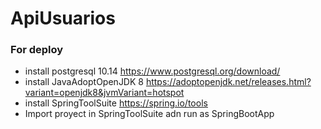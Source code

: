 # ApiUsuarios
### For deploy

* install postgresql 10.14 https://www.postgresql.org/download/ 
* install JavaAdoptOpenJDK 8 https://adoptopenjdk.net/releases.html?variant=openjdk8&jvmVariant=hotspot  
* install SpringToolSuite https://spring.io/tools
* Import proyect in SpringToolSuite adn run as SpringBootApp 
